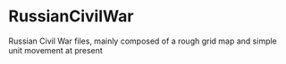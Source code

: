 # RussianCivilWar
Russian Civil War files, 
mainly composed of a rough grid map and simple unit movement at present
